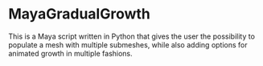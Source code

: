 # MayaGradualGrowth
This is a Maya script written in Python that gives the user the possibility to populate a mesh with multiple submeshes, while also adding options for animated growth in multiple fashions.
